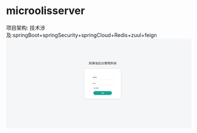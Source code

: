 # microolisserver
项目架构:
技术涉及:springBoot+springSecurity+springCloud+Redis+zuul+feign
![](https://github.com/HelloEath/microolisserver/raw/master/imagesdesc/demo1.png)  

